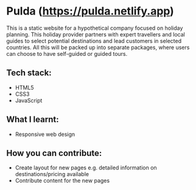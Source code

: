 # Pulda (https://pulda.netlify.app)

This is a static website for a hypothetical company focused on holiday planning. This holiday provider partners with expert travellers and local guides to select potential destinations and lead customers in selected countries. All this will be packed up into separate packages, where users can choose to have self-guided or guided tours.

## Tech stack:
- HTML5
- CSS3
- JavaScript

## What I learnt:
- Responsive web design

## How you can contribute:
- Create layout for new pages e.g. detailed information on destinations/pricing available
- Contribute content for the new pages 
